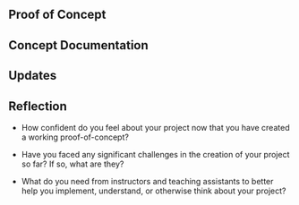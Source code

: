 ## Proof of Concept

## Concept Documentation

## Updates

## Reflection

- How confident do you feel about your project now that you have created a working proof-of-concept?

- Have you faced any significant challenges in the creation of your project so far? If so, what are they?

- What do you need from instructors and teaching assistants to better help you implement, understand, or otherwise think about your project?
